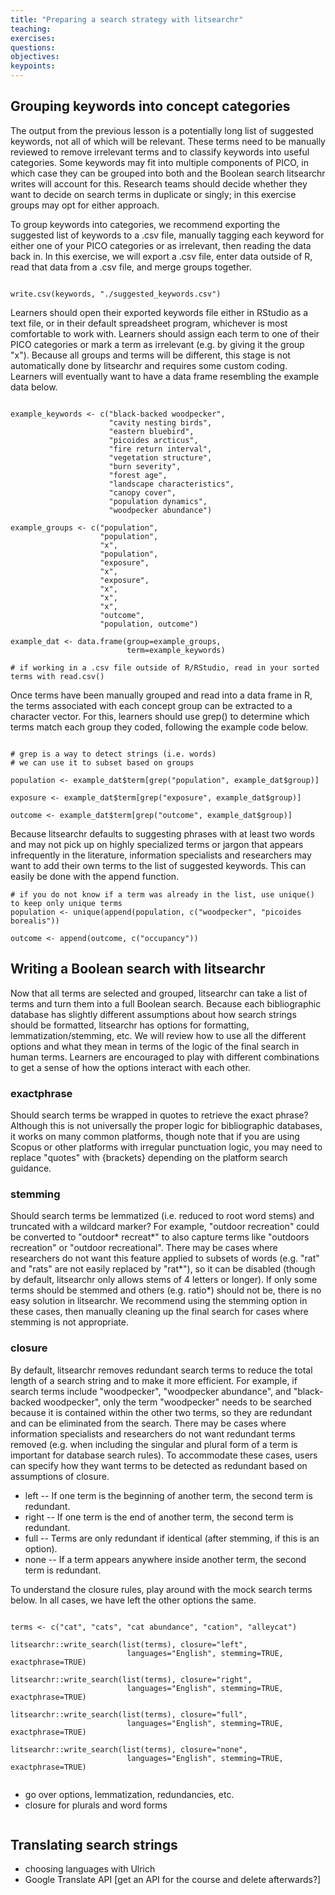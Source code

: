 ```yaml
---
title: "Preparing a search strategy with litsearchr"
teaching: 
exercises:
questions:
objectives:
keypoints:
---
```


## Grouping keywords into concept categories

The output from the previous lesson is a potentially long list of suggested keywords, not all of which will be relevant. These terms need to be manually reviewed to remove irrelevant terms and to classify keywords into useful categories. Some keywords may fit into multiple components of PICO, in which case they can be grouped into both and the Boolean search litsearchr writes will account for this. Research teams should decide whether they want to decide on search terms in duplicate or singly; in this exercise groups may opt for either approach.

To group keywords into categories, we recommend exporting the suggested list of keywords to a .csv file, manually tagging each keyword for either one of your PICO categories or as irrelevant, then reading the data back in. In this exercise, we will export a .csv file, enter data outside of R, read that data from a .csv file, and merge groups together.

```{r}

write.csv(keywords, "./suggested_keywords.csv")

```

Learners should open their exported keywords file either in RStudio as a text file, or in their default spreadsheet program, whichever is most comfortable to work with. Learners should assign each term to one of their PICO categories or mark a term as irrelevant (e.g. by giving it the group "x"). Because all groups and terms will be different, this stage is not automatically done by litsearchr and requires some custom coding. Learners will eventually want to have a data frame resembling the example data below. 

```{r}

example_keywords <- c("black-backed woodpecker", 
                      "cavity nesting birds", 
                      "eastern bluebird",
                      "picoides arcticus",
                      "fire return interval",
                      "vegetation structure",
                      "burn severity",
                      "forest age",
                      "landscape characteristics",
                      "canopy cover",
                      "population dynamics",
                      "woodpecker abundance")

example_groups <- c("population",
                    "population",
                    "x",
                    "population",
                    "exposure",
                    "x",
                    "exposure",
                    "x",
                    "x",
                    "x",
                    "outcome",
                    "population, outcome")
                    
example_dat <- data.frame(group=example_groups, 
                          term=example_keywords)

# if working in a .csv file outside of R/RStudio, read in your sorted terms with read.csv()

```

Once terms have been manually grouped and read into a data frame in R, the terms associated with each concept group can be extracted to a character vector. For this, learners should use grep() to determine which terms match each group they coded, following the example code below. 

```{r}

# grep is a way to detect strings (i.e. words)
# we can use it to subset based on groups                           

population <- example_dat$term[grep("population", example_dat$group)]

exposure <- example_dat$term[grep("exposure", example_dat$group)]

outcome <- example_dat$term[grep("outcome", example_dat$group)]
```

Because litsearchr defaults to suggesting phrases with at least two words and may not pick up on highly specialized terms or jargon that appears infrequently in the literature, information specialists and researchers may want to add their own terms to the list of suggested keywords. This can easily be done with the append function. 

```{r}
# if you do not know if a term was already in the list, use unique() to keep only unique terms
population <- unique(append(population, c("woodpecker", "picoides borealis"))

outcome <- append(outcome, c("occupancy"))

```


## Writing a Boolean search with litsearchr

Now that all terms are selected and grouped, litsearchr can take a list of terms and turn them into a full Boolean search. Because each bibliographic database has slightly different assumptions about how search strings should be formatted, litsearchr has options for formatting, lemmatization/stemming, etc. We will review how to use all the different options and what they mean in terms of the logic of the final search in human terms. Learners are encouraged to play with different combinations to get a sense of how the options interact with each other.

### exactphrase
Should search terms be wrapped in quotes to retrieve the exact phrase? Although this is not universally the proper logic for bibliographic databases, it works on many common platforms, though note that if you are using Scopus or other platforms with irregular punctuation logic, you may need to replace "quotes" with {brackets} depending on the platform search guidance. 

### stemming
Should search terms be lemmatized (i.e. reduced to root word stems) and truncated with a wildcard marker? For example, "outdoor recreation" could be converted to "outdoor* recreat\*" to also capture terms like "outdoors recreation" or "outdoor recreational". There may be cases where researchers do not want this feature applied to subsets of words (e.g. "rat" and "rats" are not easily replaced by "rat\*"), so it can be disabled (though by default, litsearchr only allows stems of 4 letters or longer). If only some terms should be stemmed and others (e.g. ratio*) should not be, there is no easy solution in litsearchr. We recommend using the stemming option in these cases, then manually cleaning up the final search for cases where stemming is not appropriate.

### closure
By default, litsearchr removes redundant search terms to reduce the total length of a search string and to make it more efficient. For example, if search terms include "woodpecker", "woodpecker abundance", and "black-backed woodpecker", only the term "woodpecker" needs to be searched because it is contained within the other two terms, so they are redundant and can be eliminated from the search. There may be cases where information specialists and researchers do not want redundant terms removed (e.g. when including the singular and plural form of a term is important for database search rules). To accommodate these cases, users can specify how they want terms to be detected as redundant based on assumptions of closure.
* left -- If one term is the beginning of another term, the second term is redundant.
* right -- If one term is the end of another term, the second term is redundant.
* full -- Terms are only redundant if identical (after stemming, if this is an option).
* none -- If a term appears anywhere inside another term, the second term is redundant.

To understand the closure rules, play around with the mock search terms below. In all cases, we have left the other options the same. 

```{r}

terms <- c("cat", "cats", "cat abundance", "cation", "alleycat")

litsearchr::write_search(list(terms), closure="left", 
                          languages="English", stemming=TRUE, exactphrase=TRUE)

litsearchr::write_search(list(terms), closure="right",
                          languages="English", stemming=TRUE, exactphrase=TRUE)

litsearchr::write_search(list(terms), closure="full", 
                          languages="English", stemming=TRUE, exactphrase=TRUE)

litsearchr::write_search(list(terms), closure="none", 
                          languages="English", stemming=TRUE, exactphrase=TRUE)


```



- go over options, lemmatization, redundancies, etc. 
- closure for plurals and word forms

```{r}

```

## Translating search strings

- choosing languages with Ulrich
- Google Translate API [get an API for the course and delete afterwards?]

```{r}

```


